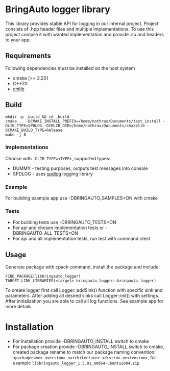# BringAuto logger library #

This library provides stable API for logging in our internal project. Project consists of .hpp header files and multiple
implementations. To use this project compile it with wanted implementation and provide .so and headers to your app.

## Requirements

Following dependencies must be installed on the host system

- cmake [>= 3.20]
- C++20
- [cmlib](https://github.com/cmakelib/cmakelib)

## Build

```
mkdir -p _build && cd _build
cmake .. -DCMAKE_INSTALL_PREFIX=/home/nothrax/Documents/test_install -DLIB_TYPE=SPDLOG -DCMLIB_DIR=/home/nothrax/Documents/cmakelib -DCMAKE_BUILD_TYPE=Release
make -j 8
```

### Implementations
Choose with `-DLIB_TYPE=<TYPE>`, supported types:
- DUMMY - testing purposes, outputs test messages into console
- SPDLOG - uses [spdlog](https://github.com/gabime/spdlog) logging library

### Example

For building example app use -DBRINGAUTO_SAMPLES=ON with cmake

### Tests
- For building tests use -DBRINGAUTO_TESTS=ON 
- For api and chosen implementation tests or -DBRINGAUTO_ALL_TESTS=ON 
- For api and all implementation tests, run test with command ctest

## Usage

Generate package with cpack command, install the package and include:

```
FIND_PACKAGE(libbringauto_logger)
TARGET_LINK_LIBRARIES(<target> bringauto_logger::bringauto_logger)
```

To create logger first call Logger::addSink() function with specific sink and parameters. After adding all desired sinks
call Logger::init() with settings. After initialization you are able to call all log functions. See example app for more
details.

# Installation

- For installation provide -DBRINGAUTO_INSTALL switch to cmake
- For package creation provide -DBRINGAUTO_INSTALL switch to cmake, created package rename to match our package naming
  convention: `<packagename>_<version>_<architecture>-<distro>.<extension>`, for example `libbringauto_logger_1.5.01_amd64-ubuntu2004.zip`
